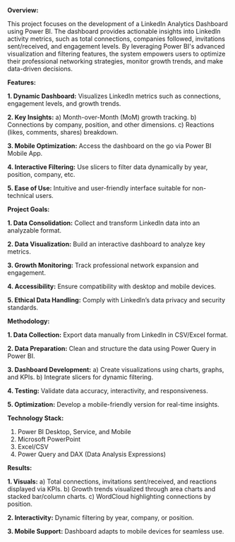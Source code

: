**Overview:** 

This project focuses on the development of a LinkedIn Analytics Dashboard using Power BI. The dashboard provides actionable insights into LinkedIn activity metrics, such as total connections, companies followed, invitations sent/received, and engagement levels. By leveraging Power BI's advanced visualization and filtering features, the system empowers users to optimize their professional networking strategies, monitor growth trends, and make data-driven decisions.


**Features:**

**1. Dynamic Dashboard:** Visualizes LinkedIn metrics such as connections, engagement levels, and growth trends.

**2. Key Insights:**
a) Month-over-Month (MoM) growth tracking.
b) Connections by company, position, and other dimensions.
c) Reactions (likes, comments, shares) breakdown.

**3. Mobile Optimization:** Access the dashboard on the go via Power BI Mobile App.

**4. Interactive Filtering:** Use slicers to filter data dynamically by year, position, company, etc.

**5. Ease of Use:** Intuitive and user-friendly interface suitable for non-technical users.


**Project Goals:**

**1. Data Consolidation:** Collect and transform LinkedIn data into an analyzable format.

**2. Data Visualization:** Build an interactive dashboard to analyze key metrics.

**3. Growth Monitoring:** Track professional network expansion and engagement.

**4. Accessibility:** Ensure compatibility with desktop and mobile devices.

**5. Ethical Data Handling:** Comply with LinkedIn’s data privacy and security standards.


**Methodology:**

**1. Data Collection:** Export data manually from LinkedIn in CSV/Excel format.

**2. Data Preparation:** Clean and structure the data using Power Query in Power BI.

**3. Dashboard Development:**
a) Create visualizations using charts, graphs, and KPIs.
b) Integrate slicers for dynamic filtering.

**4. Testing:** Validate data accuracy, interactivity, and responsiveness.

**5. Optimization:** Develop a mobile-friendly version for real-time insights.


**Technology Stack:**
1) Power BI Desktop, Service, and Mobile
2) Microsoft PowerPoint
3) Excel/CSV
4) Power Query and DAX (Data Analysis Expressions)


**Results:**

**1. Visuals:**
a) Total connections, invitations sent/received, and reactions displayed via KPIs.
b) Growth trends visualized through area charts and stacked bar/column charts.
c) WordCloud highlighting connections by position.

**2. Interactivity:** Dynamic filtering by year, company, or position.

**3. Mobile Support:** Dashboard adapts to mobile devices for seamless use.

